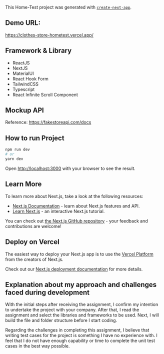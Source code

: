 This Home-Test project was generated with [`create-next-app`](https://nextjs.org/docs/app/api-reference/cli/create-next-app).

## Demo URL:
https://clothes-store-hometest.vercel.app/

## Framework & Library

- ReactJS
- NextJS
- MaterialUI
- React Hook Form
- TailwindCSS
- Typescript
- React Infinite Scroll Component

## Mockup API
Reference: https://fakestoreapi.com/docs

## How to run Project

```bash
npm run dev
# or
yarn dev
```

Open [http://localhost:3000](http://localhost:3000) with your browser to see the result.

## Learn More

To learn more about Next.js, take a look at the following resources:

- [Next.js Documentation](https://nextjs.org/docs) - learn about Next.js features and API.
- [Learn Next.js](https://nextjs.org/learn) - an interactive Next.js tutorial.

You can check out [the Next.js GitHub repository](https://github.com/vercel/next.js) - your feedback and contributions are welcome!

## Deploy on Vercel

The easiest way to deploy your Next.js app is to use the [Vercel Platform](https://vercel.com/new?utm_medium=default-template&filter=next.js&utm_source=create-next-app&utm_campaign=create-next-app-readme) from the creators of Next.js.

Check out our [Next.js deployment documentation](https://nextjs.org/docs/app/building-your-application/deploying) for more details.

## Explanation about my approach and challenges faced during development
With the initial steps after receiving the assignment, I confirm my intention to undertake the project with your company. After that, I read the assignment and select the libraries and frameworks to be used. Next, I will build the file and folder structure before I start coding.

Regarding the challenges in completing this assignment, I believe that writing test cases for the project is something I have no experience with. I feel that I do not have enough capability or time to complete the unit test cases in the best way possible.


